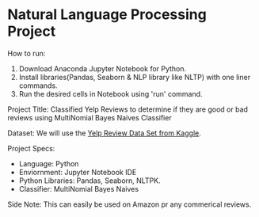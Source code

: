 # Natural Language Processing Project

How to run:
1) Download Anaconda Jupyter Notebook for Python.
2) Install libraries(Pandas, Seaborn & NLP library like NLTP) with one liner commands.
3) Run the desired cells in Notebook using 'run' command.

Project Title: 
Classified Yelp Reviews to determine if they are good or bad reviews using MultiNomial Bayes Naives Classifier 

Dataset: 
We will use the [Yelp Review Data Set from Kaggle](https://www.kaggle.com/c/yelp-recsys-2013).

Project Specs:
*  Language: Python
* Enviornment: Jupyter Notebook IDE
* Python Libraries: Pandas, Seaborn, NLTPK.
* Classifier: MultiNomial Bayes Naives 

Side Note: This can easily be used on Amazon pr any commerical reviews.
